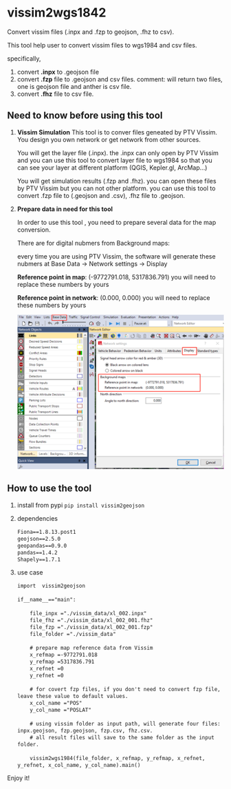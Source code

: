 # vissim2wgs1842

Convert vissim files (.inpx and .fzp to geojson, .fhz to csv).

This tool help user to convert vissim files to wgs1984 and csv files.

specifically,

1. convert **.inpx** to .geojson file
2. convert **.fzp** file to .geojson and csv files.  comment: will return two files, one is geojson file and anther is csv file.
3. convert **.fhz** file to csv file.

## Need to know before using this tool

1. **Vissim Simulation**
   This tool is to conver files geneated by PTV Vissim. You design you own network or get network from other sources.

   You will get the layer file (.inpx). the .inpx can only open by PTV Vissim and you can use this tool to convert layer file to wgs1984 so that you can see your layer at different platform (QGIS, Kepler.gl, ArcMap...)

   You will get simulation results (.fzp and .fhz). you can open these files by PTV Vissim but you can not other platform. you can use this tool to convert .fzp file to (.geojson and .csv),  .fhz file to .geojson.
2. **Prepare data in need for this tool**

   In order to use this tool , you need to prepare several data for the map conversion.

   There are for digital nubmers from Background maps:

   every time you are using PTV Vissim, the software will generate these nubmers at Base Data -> Network settings -> Display

   **Reference point in map**: (-9772791.018, 5317836.791)                  you will need to replace these numbers by yours

   **Reference point in network**: (0.000, 0.000)                                     you will need to replace these numbers by yours

   ![1655246139117](image/README/1655246139117.png)

## How to use the tool

1. install from pypi
   `pip install vissim2geojson`
2. dependencies

   ```
   Fiona==1.8.13.post1
   geojson==2.5.0
   geopandas==0.9.0
   pandas==1.4.2
   Shapely==1.7.1
   ```
3. use case

   ```
   import  vissim2geojson

   if__name__=="main":

       file_inpx ="./vissim_data/xl_002.inpx"
       file_fhz ="./vissim_data/xl_002_001.fhz"
       file_fzp ="./vissim_data/xl_002_001.fzp"
       file_folder ="./vissim_data"

       # prepare map reference data from Vissim
       x_refmap =-9772791.018
       y_refmap =5317836.791
       x_refnet =0
       y_refnet =0

       # for covert fzp files, if you don't need to convert fzp file, leave these value to default values.
       x_col_name ="POS"
       y_col_name ="POSLAT"

       # using vissim folder as input path, will generate four files: inpx.geojson, fzp.geojson, fzp.csv, fhz.csv.
       # all result files will save to the same folder as the input folder.

       vissim2wgs1984(file_folder, x_refmap, y_refmap, x_refnet, y_refnet, x_col_name, y_col_name).main()

   ```

Enjoy it!

